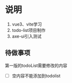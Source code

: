 # 说明
1. vue3、vite学习
2. todo-list项目制作
3. axe-ui引入测试

## 待做事项
第一版的todoList需要修改的内容
- [ ] 空内容不能添加到todolist